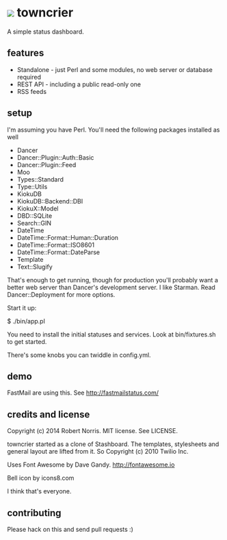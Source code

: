 # ![](https://raw.githubusercontent.com/robn/towncrier/master/public/images/bell/bell-48.png) towncrier

A simple status dashboard.

## features

- Standalone - just Perl and some modules, no web server or database required
- REST API - including a public read-only one
- RSS feeds

## setup

I'm assuming you have Perl. You'll need the following packages installed as well

- Dancer
- Dancer::Plugin::Auth::Basic
- Dancer::Plugin::Feed
- Moo
- Types::Standard
- Type::Utils
- KiokuDB
- KiokuDB::Backend::DBI
- KiokuX::Model
- DBD::SQLite
- Search::GIN
- DateTime
- DateTime::Format::Human::Duration
- DateTime::Format::ISO8601
- DateTime::Format::DateParse
- Template
- Text::Slugify

That's enough to get running, though for production you'll probably want a
better web server than Dancer's development server. I like Starman. Read
Dancer::Deployment for more options.

Start it up:

  $ ./bin/app.pl

You need to install the initial statuses and services. Look at bin/fixtures.sh
to get started.

There's some knobs you can twiddle in config.yml.

## demo

FastMail are using this. See http://fastmailstatus.com/

## credits and license

Copyright (c) 2014 Robert Norris. MIT license. See LICENSE.

towncrier started as a clone of Stashboard. The templates, stylesheets and
general layout are lifted from it. So Copyright (c) 2010 Twilio Inc.

Uses Font Awesome by Dave Gandy. http://fontawesome.io

Bell icon by icons8.com

I think that's everyone.

## contributing

Please hack on this and send pull requests :)

